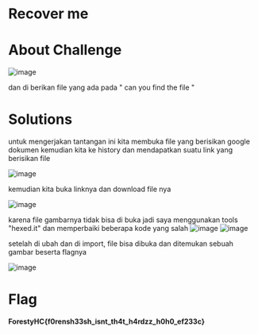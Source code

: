 # Recover me
# About Challenge

![image](https://github.com/mirandadewi/CTF-Write-Up/assets/136687271/52e8d396-6fad-43e4-a069-693d71f0a328)

 dan di berikan file yang ada pada " can you find the file "

 # Solutions
 untuk mengerjakan tantangan ini kita membuka file yang berisikan google dokumen kemudian kita ke history dan mendapatkan suatu link yang berisikan file 
 
![image](https://github.com/mirandadewi/CTF-Write-Up/assets/136687271/a491cb61-8d90-4aa9-9e0b-2a8e3f6351de)

kemudian kita buka linknya dan download file nya

![image](https://github.com/mirandadewi/CTF-Write-Up/assets/136687271/29560bc0-f91f-49f4-ae24-25e6f3d465ba)

karena file gambarnya tidak bisa di buka jadi saya menggunakan  tools "hexed.it" dan memperbaiki beberapa kode yang salah
![image](https://github.com/mirandadewi/CTF-Write-Up/assets/136687271/a0fc5e7f-d6d2-47a8-96de-777e0737a28a)
![image](https://github.com/mirandadewi/CTF-Write-Up/assets/136687271/ab1b4246-d3f1-4181-ab71-2fa261d13462)

setelah di ubah dan di import, file bisa dibuka dan ditemukan sebuah gambar beserta flagnya

![image](https://github.com/mirandadewi/CTF-Write-Up/assets/136687271/ffee985d-8314-403d-bf1c-b5ef7c96ad13)

# Flag
**ForestyHC{f0rensh33sh_isnt_th4t_h4rdzz_h0h0_ef233c}**
